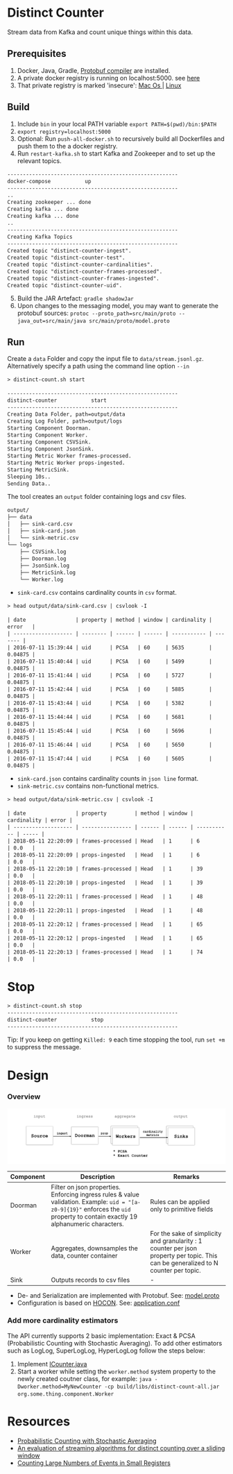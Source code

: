 # Distinct Counter

Stream data from Kafka and count unique things within this data.

## Prerequisites
1. Docker, Java, Gradle, [Protobuf compiler](https://github.com/google/protobuf) are installed.
2. A private docker registry is running on localhost:5000. see [here](https://docs.docker.com/registry/deploying/)
3. That private registry is marked 'insecure': [Mac Os ](https://stackoverflow.com/questions/32808215/where-to-set-the-insecure-registry-flag-on-mac-os) | [Linux](https://docs.docker.com/registry/insecure/)

## Build
1. Include `bin` in your local PATH variable `export PATH=$(pwd)/bin:$PATH`
2. `export registry=localhost:5000`
3. Optional: Run `push-all-docker.sh` to recursively build all Dockerfiles and push them to the a docker registry.
4. Run `restart-kafka.sh` to start Kafka and Zookeeper and to set up the relevant topics.
```
-------------------------------------------------------
docker-compose           up
-------------------------------------------------------
..
Creating zookeeper ... done
Creating kafka ... done
Creating kafka ... done
..
-------------------------------------------------------
Creating Kafka Topics
-------------------------------------------------------
Created topic "distinct-counter-ingest".
Created topic "distinct-counter-test".
Created topic "distinct-counter-cardinalities".
Created topic "distinct-counter-frames-processed".
Created topic "distinct-counter-frames-ingested".
Created topic "distinct-counter-uid".
```
5. Build the JAR Artefact: `gradle shadowJar`
6. Upon changes to the messaging model, you may want to generate the protobuf sources:
 `protoc --proto_path=src/main/proto --java_out=src/main/java src/main/proto/model.proto`

## Run
Create a `data` Folder and copy the input file to `data/stream.jsonl.gz`.
Alternatively specify a path using the command line option `--in `

```
> distinct-count.sh start

-------------------------------------------------------
distinct-counter           start
-------------------------------------------------------
Creating Data Folder, path=output/data
Creating Log Folder, path=output/logs
Starting Component Doorman.
Starting Component Worker.
Starting Component CSVSink.
Starting Component JsonSink.
Starting Metric Worker frames-processed.
Starting Metric Worker props-ingested.
Starting MetricSink.
Sleeping 10s..
Sending Data..
```
The tool creates an `output` folder containing logs and csv files.
```
output/
├── data
│   ├── sink-card.csv
│   ├── sink-card.json
│   └── sink-metric.csv
└── logs
    ├── CSVSink.log
    ├── Doorman.log
    ├── JsonSink.log
    ├── MetricSink.log
    └── Worker.log
```

* `sink-card.csv` contains cardinality counts in `csv` format.
```
> head output/data/sink-card.csv | csvlook -I

| date                | property | method | window | cardinality | error   |
| ------------------- | -------- | ------ | ------ | ----------- | ------- |
| 2016-07-11 15:39:44 | uid      | PCSA   | 60     | 5635        | 0.04875 |
| 2016-07-11 15:40:44 | uid      | PCSA   | 60     | 5499        | 0.04875 |
| 2016-07-11 15:41:44 | uid      | PCSA   | 60     | 5727        | 0.04875 |
| 2016-07-11 15:42:44 | uid      | PCSA   | 60     | 5885        | 0.04875 |
| 2016-07-11 15:43:44 | uid      | PCSA   | 60     | 5382        | 0.04875 |
| 2016-07-11 15:44:44 | uid      | PCSA   | 60     | 5681        | 0.04875 |
| 2016-07-11 15:45:44 | uid      | PCSA   | 60     | 5696        | 0.04875 |
| 2016-07-11 15:46:44 | uid      | PCSA   | 60     | 5650        | 0.04875 |
| 2016-07-11 15:47:44 | uid      | PCSA   | 60     | 5605        | 0.04875 |
```
* `sink-card.json` contains cardinality counts in `json line` format.
* `sink-metric.csv` contains non-functional metrics.


```
> head output/data/sink-metric.csv | csvlook -I

| date                | property         | method | window | cardinality | error |
| ------------------- | ---------------- | ------ | ------ | ----------- | ----- |
| 2018-05-11 22:20:09 | frames-processed | Head   | 1      | 6           | 0.0   |
| 2018-05-11 22:20:09 | props-ingested   | Head   | 1      | 6           | 0.0   |
| 2018-05-11 22:20:10 | frames-processed | Head   | 1      | 39          | 0.0   |
| 2018-05-11 22:20:10 | props-ingested   | Head   | 1      | 39          | 0.0   |
| 2018-05-11 22:20:11 | frames-processed | Head   | 1      | 48          | 0.0   |
| 2018-05-11 22:20:11 | props-ingested   | Head   | 1      | 48          | 0.0   |
| 2018-05-11 22:20:12 | frames-processed | Head   | 1      | 65          | 0.0   |
| 2018-05-11 22:20:12 | props-ingested   | Head   | 1      | 65          | 0.0   |
| 2018-05-11 22:20:13 | frames-processed | Head   | 1      | 74          | 0.0   |
```


# Stop
```
> distinct-count.sh stop
-------------------------------------------------------
distinct-counter           stop
-------------------------------------------------------
```
Tip: If you keep on getting `Killed: 9` each time stopping the tool, run `set +m` to suppress the message.

# Design

### Overview
![Design](https://github.com/ariellev/distinct-counter/blob/master/distinct-counter.png?raw=true)

| Component        | Description | Remarks
| ---------------- | -------- | ------ |
| Doorman          | Filter on json properties. Enforcing ingress rules & value validation. Example: `uid = "[a-z0-9]{19}"` enforces the `uid` property to contain exactly 19 alphanumeric characters.    | Rules can be applied only to primitive fields
| Worker           | Aggregates, downsamples the data, counter container      | For the sake of simplicity and granularity : 1 counter per json property per topic. This can be generalized to N counter per topic.
| Sink             | Outputs records to csv files      | -

* De- and Serialization are implemented with Protobuf. See: [model.proto](https://github.com/ariellev/distinct-counter/blob/master/src/main/proto/model.proto)
* Configuration is based on [HOCON](https://github.com/lightbend/config/blob/master/HOCON.md). See: [application.conf](https://github.com/ariellev/distinct-counter/blob/master/src/main/resources/application.conf)

### Add more cardinality estimators
The API currently supports 2 basic implementation: Exact & PCSA (Probabilistic Counting with Stochastic Averaging).
To add other estimators such as LogLog, SuperLogLog, HyperLogLog follow the steps below:
1. Implement [ICounter.java](https://github.com/ariellev/distinct-counter/blob/master/src/main/java/org/some/thing/counter/ICounter.java)
2. Start a worker while setting the `worker.method` system property to the newly created coutner class, for example:
`java -Dworker.method=MyNewCounter -cp build/libs/distinct-count-all.jar org.some.thing.component.Worker`
# Resources
* [Probabilistic Counting with Stochastic Averaging](https://research.neustar.biz/2013/04/02/sketch-of-the-day-probabilistic-counting-with-stochastic-averaging-pcsa/)
* [An evaluation of streaming algorithms for distinct counting over a sliding window](https://www.frontiersin.org/articles/10.3389/fict.2015.00023/full)
* [Counting Large Numbers of Events in Small Registers](https://www.inf.ed.ac.uk/teaching/courses/exc/reading/morris.pdf)